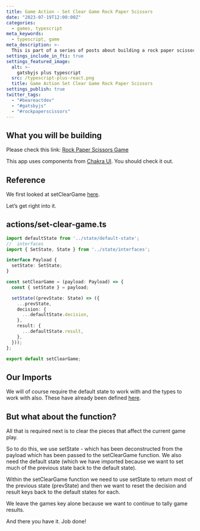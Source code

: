 ```yaml
---
title: Game Action - Set Clear Game Rock Paper Scissors
date: "2023-07-19T12:00:00Z"
categories:
  - games, typescript
meta_keywords:
  - typescript, game
meta_description: >-
  This is part of a series of posts about building a rock paper scissors game in gatsbyjs.
settings_include_in_fti: true
settings_featured_image:
  alt: >-
    gatsbyjs plus typescript
  src: /typescript-plus-react.png
  title: Game Action Set Clear Game Rock Paper Scissors
settings_publish: true
twitter_tags:
  - "#beareactdev"
  - "#gatsbyjs"
  - "#rockpaperscissors"
---
```


## What you will be building

Please check this link: <a href="https://beareact.dev/games/rock-paper-scissors/" target="_blank">Rock Paper Scissors Game</a>

This app uses components from <a href="https://chakra-ui.com/" rel="noopener" target="_blank">Chakra UI</a>. You should check it out.

## Reference

We first looked at setClearGame <a href="https://beareact.dev/game-view-controlsresets-rock-paper-scissors/">here</a>.

Let’s get right into it.

## actions/set-clear-game.ts

```typescript
import defaultState from '../state/default-state';
//  interfaces
import { SetState, State } from '../state/interfaces';

interface Payload {
  setState: SetState;
}

const setClearGame = (payload: Payload) => {
  const { setState } = payload;

  setState((prevState: State) => ({
    ...prevState,
    decision: {
      ...defaultState.decision,
    },
    result: {
      ...defaultState.result,
    },
  }));
};

export default setClearGame;
```

## Our Imports

We will of course require the default state to work with and the types to work with also. These have already been defined <a href="https://beareact.dev/game-state-rock-paper-scissors/">here</a>.

## But what about the function?

All that is required next is to clear the pieces that affect the current game play.

So to do this, we use setState - which has been deconstructed from the payload which has been passed to the setClearGame function. We also need the default state (which we have imported because we want to set much of the previous state back to the default state).

Within the setClearGame function we need to use setState to return most of the previous state (prevState) and then we want to reset the decision and result keys back to the default states for each.

We leave the games key alone because we want to continue to tally game results.

And there you have it. Job done!

